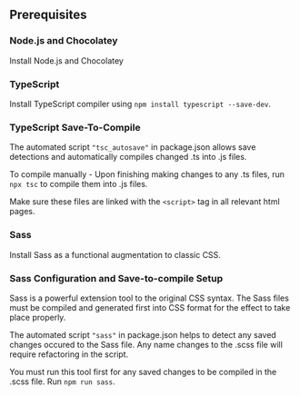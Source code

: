 ## Prerequisites

### Node.js and Chocolatey
Install Node.js and Chocolatey

### TypeScript
Install TypeScript compiler using `npm install typescript --save-dev`.

### TypeScript Save-To-Compile
The automated script `"tsc_autosave"` in package.json allows save detections and automatically compiles changed .ts into .js files.

To compile manually - Upon finishing making changes to any .ts files, run `npx tsc` to compile them into .js files.

Make sure these files are linked with the `<script>` tag in all relevant html pages.

### Sass
Install Sass as a functional augmentation to classic CSS.

### Sass Configuration and Save-to-compile Setup
Sass is a powerful extension tool to the original CSS syntax. The Sass files must be compiled and generated first into CSS format for the effect to take place properly. 

The automated script `"sass"` in package.json helps to detect any saved changes occured to the Sass file. Any name changes to the .scss file will require refactoring in the script.

You must run this tool first for any saved changes to be compiled in the .scss file. Run `npm run sass`.
